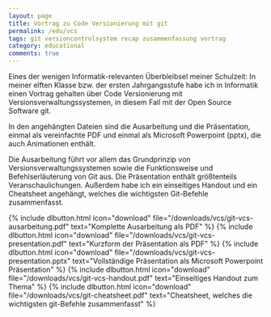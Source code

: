 ```yaml
---
layout: page
title: Vortrag zu Code Versionierung mit git
permalink: /edu/vcs
tags: git versioncontrolsystem recap zusammenfassung vortrag
category: educational
comments: true
---
```


Eines der wenigen Informatik-relevanten Überbleibsel meiner Schulzeit: In meiner elften 
Klasse bzw. der ersten Jahrgangsstufe habe ich in Informatik einen Vortrag gehalten über 
Code Versionierung mit Versionsverwaltungssystemen, in diesem Fall mit der Open Source 
Software git. 

In den angehängten Dateien sind die Ausarbeitung und die Präsentation, 
einmal als vereinfachte PDF und einmal als Microsoft Powerpoint (pptx), die auch Animationen 
enthält.
                                                                       
Die Ausarbeitung führt vor allem das Grundprinzip von Versionsverwaltungssystemen 
sowie die Funktionsweise und Befehlserläuterung von Git aus. Die Präsentation enthält 
größtenteils Veranschaulichungen. Außerdem habe ich ein einseitiges Handout und ein 
Cheatsheet angehängt, welches die wichtigsten Git-Befehle zusammenfasst.

{% include dlbutton.html icon="download" file="/downloads/vcs/git-vcs-ausarbeitung.pdf" text="Komplette Ausarbeitung als PDF" %}
{% include dlbutton.html icon="download" file="/downloads/vcs/git-vcs-presentation.pdf" text="Kurzform der Präsentation als PDF" %}
{% include dlbutton.html icon="download" file="/downloads/vcs/git-vcs-presentation.pptx" text="Vollständige Präsentation als Microsoft Powerpoint Präsentation" %}
{% include dlbutton.html icon="download" file="/downloads/vcs/git-vcs-handout.pdf" text="Einseitiges Handout zum Thema" %}
{% include dlbutton.html icon="download" file="/downloads/vcs/git-cheatsheet.pdf" text="Cheatsheet, welches die wichtigsten git-Befehle zusammenfasst" %}